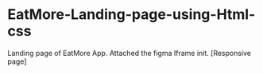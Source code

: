 # EatMore-Landing-page-using-Html-css

Landing page of EatMore App. Attached the figma Iframe init. [Responsive page]
